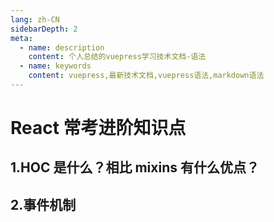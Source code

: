 ```yaml
---
lang: zh-CN
sidebarDepth: 2
meta:
  - name: description
    content: 个人总结的vuepress学习技术文档-语法
  - name: keywords
    content: vuepress,最新技术文档,vuepress语法,markdown语法
---
```


# React 常考进阶知识点

## 1.HOC 是什么？相比 mixins 有什么优点？

## 2.事件机制

